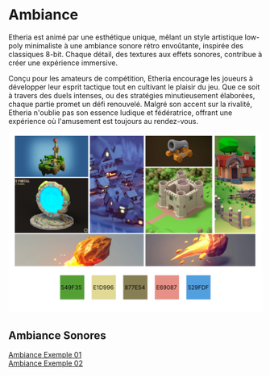 # Ambiance

 Etheria est animé par une esthétique unique, mêlant un style artistique low-poly minimaliste à une ambiance sonore rétro envoûtante, inspirée des classiques 8-bit. Chaque détail, des textures aux effets sonores, contribue à créer une expérience immersive.

Conçu pour les amateurs de compétition, Etheria encourage les joueurs à développer leur esprit tactique tout en cultivant le plaisir du jeu. Que ce soit à travers des duels intenses, ou des stratégies minutieusement élaborées, chaque partie promet un défi renouvelé. Malgré son accent sur la rivalité, Etheria n'oublie pas son essence ludique et fédératrice, offrant une expérience où l'amusement est toujours au rendez-vous.

![Alt moodboard](../../Assets/moodboard_etheria.png)

<!-- Ici mettre tous les documents et références associés à l'établissement de l'ambiance du projet   -->
## Ambiance Sonores
[Ambiance Exemple 01](https://youtu.be/2Mg6b0LJfM8?list=PLdsGes2mFh92eHpOZVJQgoubb6rF0CcvU)
</br>
[Ambiance Exemple 02](https://www.youtube.com/watch?v=5bn3Jmvep1k)

<!-- ## Références -->
<!--
[Ambiance](https://tim-montmorency.com/582523-gestion/#/contenus/2_scenarisation/30_ambiances/)
-->
